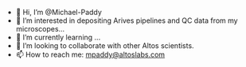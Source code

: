 - 👋 Hi, I’m @Michael-Paddy
- 👀 I’m interested in depositing Arives pipelines and QC data from my microscopes...
- 🌱 I’m currently learning ...
- 💞️ I’m looking to collaborate with other Altos scientists.  
- 📫 How to reach me:  mpaddy@altoslabs.com

<!---
Michael-Paddy/Michael-Paddy is a ✨ special ✨ repository because its `README.md` (this file) appears on your GitHub profile.
You can click the Preview link to take a look at your changes.
--->
